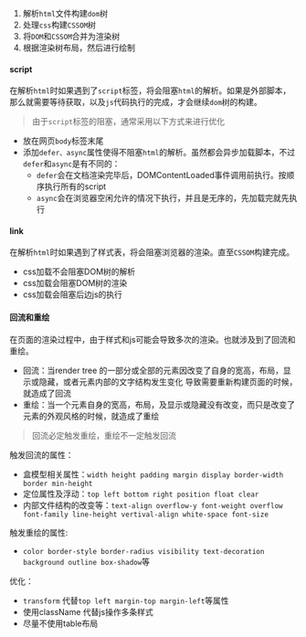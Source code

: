 1. 解析`html`文件构建`dom`树
2. 处理`css`构建`CSSOM`树
3. 将`DOM`和`CSSOM`合并为渲染树
4. 根据渲染树布局，然后进行绘制

#### script
在解析`html`时如果遇到了`script`标签，将会阻塞`html`的解析。如果是外部脚本，那么就需要等待获取，以及`js`代码执行的完成，才会继续`dom`树的构建。

> 由于`script`标签的阻塞，通常采用以下方式来进行优化
* 放在网页`body`标签末尾
* 添加`defer、async`属性使得不阻塞`html`的解析。虽然都会异步加载脚本，不过`defer`和`async`是有不同的：
    - `defer`会在文档渲染完毕后，DOMContentLoaded事件调用前执行。按顺序执行所有的script
    - `async`会在浏览器空闲允许的情况下执行，并且是无序的，先加载完就先执行

#### link
在解析`html`时如果遇到了样式表，将会阻塞浏览器的渲染。直至`CSSOM`构建完成。
* css加载不会阻塞DOM树的解析
* css加载会阻塞DOM树的渲染
* css加载会阻塞后边js的执行

#### 回流和重绘
在页面的渲染过程中，由于样式和js可能会导致多次的渲染。也就涉及到了回流和重绘。
* 回流：当render tree 的一部分或全部的元素因改变了自身的宽高，布局，显示或隐藏，或者元素内部的文字结构发生变化 导致需要重新构建页面的时候，就造成了回流
* 重绘：当一个元素自身的宽高，布局，及显示或隐藏没有改变，而只是改变了元素的外观风格的时候，就造成了重绘
> 回流必定触发重绘，重绘不一定触发回流

触发回流的属性：
* 盒模型相关属性：`width height padding margin display border-width border min-height`
* 定位属性及浮动：`top left bottom right position float clear`
* 内部文件结构的改变等：`text-align overflow-y font-weight overflow font-family line-height vertival-align white-space font-size`

触发重绘的属性:
* `color border-style border-radius visibility text-decoration background outline box-shadow`等

优化：
* `transform` 代替`top left margin-top margin-left`等属性
* 使用className 代替js操作多条样式
* 尽量不使用table布局
